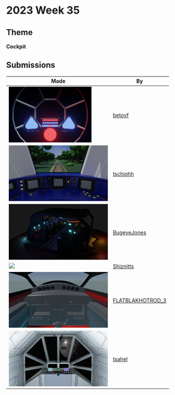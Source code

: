 # 2023 Week 35


## Theme

**Cockpit**


## Submissions

| Made | By |
|------|----|
| <img src="./betovf/tie-fighter-cockpit.png" height="150" /> | [betovf](./betovf/) |
| <img src="./tschiohh/cockpit_rendering_v03.png" height="150" /> | [tschiohh](./tschiohh/) |
| <img src="./BugeyeJones/cockpit.png" height="150" /> | [BugeyeJones](./BugeyeJones/) |
| <img src="./Shiznitts/CorvexGIF.gif" height="150" /> | [Shiznitts](./Shiznitts/) |
| <img src="./FLATBLAKHOTROD_3/RP_CP_01.png" height="150" /> | [FLATBLAKHOTROD_3](./FLATBLAKHOTROD_3/) |
| <img src="./tsahel/cockpit-020923-2-3.png" height="150" /> | [tsahel](./tsahel/) |
